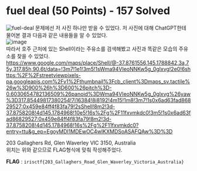 # fuel deal (50 Points) - 157 Solved

![fuel-deal](https://github.com/user-attachments/assets/a7db0cbd-2fc5-4144-acee-2b7c0720f21e)
문제에선 저 사진 하나만 받을 수 있었다.
저 사진에 대해 ChatGPT한테 물어본 결과 다음과 같은 내용들을 알 수 있었다.
<br>
![image](https://github.com/user-attachments/assets/c4cd0317-7de2-494e-82a5-ffee5356f7d6)
<br>
따라서 호주 근처에 있는 Shell이라는 주유소를 검색해봤고 사진과 똑같은 모습의 주유소를 찾을 수 있었다.
https://www.google.com/maps/place/Shell/@-37.8761556,145.1788842,3a,75y,317.85h,90.6t/data=!3m7!1e1!3m5!1sWma94VIeoNNKw5g_0glxvg!2e0!6shttps:%2F%2Fstreetviewpixels-pa.googleapis.com%2Fv1%2Fthumbnail%3Fcb_client%3Dmaps_sv.tactile%26w%3D900%26h%3D600%26pitch%3D-0.6030654782136509%26panoid%3DWma94VIeoNNKw5g_0glxvg%26yaw%3D317.85449817380254!7i16384!8i8192!4m15!1m8!3m7!1s0x6ad63fad86829527:0x459e84ff4f83fa79!2sShell!8m2!3d-37.8758208!4d145.1784968!10e5!16s%2Fg%2F11fxvmkdc0!3m5!1s0x6ad63fad86829527:0x459e84ff4f83fa79!8m2!3d-37.8758208!4d145.1784968!16s%2Fg%2F11fxvmkdc0?entry=ttu&g_ep=EgoyMDI1MDEwOC4wIKXMDSoASAFQAw%3D%3D

203 Gallaghers Rd, Glen Waverley VIC 3150, Australia<br>
위치는 위와 같으므로 FLAG형식에 맞춰 작성해주었다.

**FLAG** : `irisctf{203_Gallaghers_Road_Glen_Waverley_Victoria_Australia}`
